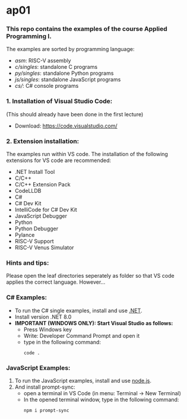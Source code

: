 # ap01
### This repo contains the examples of the course Applied Programming I. 

The examples are sorted by programming language:
* *asm*: RISC-V assembly 
* *c/singles*: standalone C programs
* *py/singles*: standalone Python programs
* *js/singles*: standalone JavaScript programs
* *cs/*: C# console programs


### 1. Installation of Visual Studio Code:
(This should already have been done in the first lecture)
* Download: <https://code.visualstudio.com/>

### 2. Extension installation:
The examples run within VS code. The installation of the following extensions for VS code are recommended:
* .NET Install Tool
* C/C++
* C/C++ Extension Pack
* CodeLLDB
* C#
* C# Dev Kit
* IntelliCode for C# Dev Kit
* JavaScript Debugger
* Python
* Python Debugger
* Pylance
* RISC-V Support
* RISC-V Venus Simulator


### Hints and tips:
Please open the leaf directories seperately as folder so that VS code applies the correct language. However... 

### C# Examples:
- To run the C# single examples, install and use [.NET](https://dotnet.microsoft.com/).
- Install version .NET 8.0
- **IMPORTANT (WINDOWS ONLY): Start Visual Studio as follows:**
   - Press Windows key
   - Write: Developer Command Prompt and open it
   - type in the following command:
     ```
     code .
     ````

      
### JavaScript Examples: 

1. To run the JavaScript examples, install and use [node.js](https://nodejs.org).
2. And install prompt-sync:
   - open a terminal in VS Code (in menu: Terminal -> New Terminal)
   - In the opened terminal window, type in the following command: 
      ```
      npm i prompt-sync
      ```
